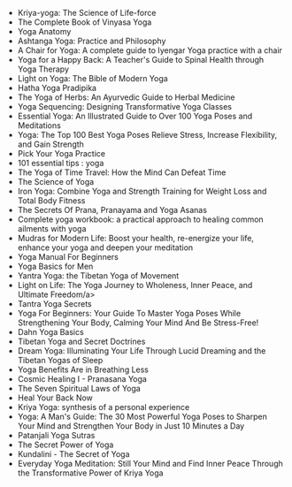 <ul>


 <li><a target="_blank" href="https://github.com/manjunath5496/Yoga-Books/blob/master/yoga(1).pdf" style="text-decoration:none;">Kriya-yoga: The Science of Life-force</a></li>
                            
 <li><a target="_blank" href="https://github.com/manjunath5496/Yoga-Books/blob/master/yoga(2).pdf" style="text-decoration:none;">The Complete Book of Vinyasa Yoga</a></li>

<li><a target="_blank" href="https://github.com/manjunath5496/Yoga-Books/blob/master/yoga(3).pdf" style="text-decoration:none;">Yoga Anatomy</a></li>
 <li><a target="_blank" href="https://github.com/manjunath5496/Yoga-Books/blob/master/yoga(4).pdf" style="text-decoration:none;">Ashtanga Yoga: Practice and Philosophy</a></li>                              
<li><a target="_blank" href="https://github.com/manjunath5496/Yoga-Books/blob/master/yoga(5).pdf" style="text-decoration:none;">A Chair for Yoga: A complete guide to Iyengar Yoga practice with a chair</a></li>

 <li><a target="_blank" href="https://github.com/manjunath5496/Yoga-Books/blob/master/yoga(6).pdf" style="text-decoration:none;">Yoga for a Happy Back: A Teacher's Guide to Spinal Health through Yoga Therapy</a></li>
                            
 <li><a target="_blank" href="https://github.com/manjunath5496/Yoga-Books/blob/master/yoga(7).pdf" style="text-decoration:none;">Light on Yoga: The Bible of Modern Yoga</a></li>

<li><a target="_blank" href="https://github.com/manjunath5496/Yoga-Books/blob/master/yoga(8).pdf" style="text-decoration:none;">Hatha Yoga Pradipika</a></li>
 <li><a target="_blank" href="https://github.com/manjunath5496/Yoga-Books/blob/master/yoga(9).pdf" style="text-decoration:none;">The Yoga of Herbs: An Ayurvedic Guide to Herbal Medicine</a></li>                              
<li><a target="_blank" href="https://github.com/manjunath5496/Yoga-Books/blob/master/yoga(10).pdf" style="text-decoration:none;">Yoga Sequencing: Designing Transformative Yoga Classes</a></li>


 <li><a target="_blank" href="https://github.com/manjunath5496/Yoga-Books/blob/master/yoga(11).pdf" style="text-decoration:none;">Essential Yoga: An Illustrated Guide to Over 100 Yoga Poses and Meditations</a></li>
                            
 <li><a target="_blank" href="https://github.com/manjunath5496/Yoga-Books/blob/master/yoga(12).pdf" style="text-decoration:none;"> Yoga: The Top 100 Best Yoga Poses Relieve Stress, Increase Flexibility, and Gain Strength</a></li>

<li><a target="_blank" href="https://github.com/manjunath5496/Yoga-Books/blob/master/yoga(13).pdf" style="text-decoration:none;"> Pick Your Yoga Practice</a></li>
 <li><a target="_blank" href="https://github.com/manjunath5496/Yoga-Books/blob/master/yoga(14).pdf" style="text-decoration:none;"> 101 essential tips : yoga</a></li>                              
<li><a target="_blank" href="https://github.com/manjunath5496/Yoga-Books/blob/master/yoga(15).pdf" style="text-decoration:none;">The Yoga of Time Travel: How the Mind Can Defeat Time</a></li>

 <li><a target="_blank" href="https://github.com/manjunath5496/Yoga-Books/blob/master/yoga(16).pdf" style="text-decoration:none;">The Science of Yoga</a></li>
                            
 <li><a target="_blank" href="https://github.com/manjunath5496/Yoga-Books/blob/master/yoga(17).pdf" style="text-decoration:none;">Iron Yoga: Combine Yoga and Strength Training for Weight Loss and Total Body Fitness</a></li>

<li><a target="_blank" href="https://github.com/manjunath5496/Yoga-Books/blob/master/yoga(18).pdf" style="text-decoration:none;">The Secrets Of Prana, Pranayama and Yoga Asanas</a></li>
 <li><a target="_blank" href="https://github.com/manjunath5496/Yoga-Books/blob/master/yoga(19).pdf" style="text-decoration:none;">Complete yoga workbook: a practical approach to healing common ailments with yoga</a></li>                              
<li><a target="_blank" href="https://github.com/manjunath5496/Yoga-Books/blob/master/yoga(20).pdf" style="text-decoration:none;">Mudras for Modern Life: Boost your health, re-energize your life, enhance your yoga and deepen your meditation</a></li>


 <li><a target="_blank" href="https://github.com/manjunath5496/Yoga-Books/blob/master/yoga(21).pdf" style="text-decoration:none;">Yoga Manual For Beginners</a></li>
                            
 <li><a target="_blank" href="https://github.com/manjunath5496/Yoga-Books/blob/master/yoga(22).pdf" style="text-decoration:none;">Yoga Basics for Men</a></li>

<li><a target="_blank" href="https://github.com/manjunath5496/Yoga-Books/blob/master/yoga(23).pdf" style="text-decoration:none;">Yantra Yoga: the Tibetan Yoga of Movement</a></li>
 <li><a target="_blank" href="https://github.com/manjunath5496/Yoga-Books/blob/master/yoga(24).pdf" style="text-decoration:none;">Light on Life: The Yoga Journey to Wholeness, Inner Peace, and Ultimate Freedom/a></li>                              
<li><a target="_blank" href="https://github.com/manjunath5496/Yoga-Books/blob/master/yoga(25).pdf" style="text-decoration:none;">Tantra Yoga Secrets</a></li>


 <li><a target="_blank" href="https://github.com/manjunath5496/Yoga-Books/blob/master/yoga(26).pdf" style="text-decoration:none;">Yoga For Beginners: Your Guide To Master Yoga Poses While Strengthening Your Body, Calming Your Mind And Be Stress-Free!</a></li>
                            
 <li><a target="_blank" href="https://github.com/manjunath5496/Yoga-Books/blob/master/yoga(27).pdf" style="text-decoration:none;">Dahn Yoga Basics</a></li>

<li><a target="_blank" href="https://github.com/manjunath5496/Yoga-Books/blob/master/yoga(28).pdf" style="text-decoration:none;">Tibetan Yoga and Secret Doctrines</a></li>
 <li><a target="_blank" href="https://github.com/manjunath5496/Yoga-Books/blob/master/yoga(29).pdf" style="text-decoration:none;">Dream Yoga: Illuminating Your Life Through Lucid Dreaming and the Tibetan Yogas of Sleep</a></li>                              
<li><a target="_blank" href="https://github.com/manjunath5496/Yoga-Books/blob/master/yoga(30).pdf" style="text-decoration:none;">Yoga Benefits Are in Breathing Less</a></li>


 <li><a target="_blank" href="https://github.com/manjunath5496/Yoga-Books/blob/master/yoga(31).pdf" style="text-decoration:none;">Cosmic Healing I - Pranasana Yoga</a></li>
                            
 <li><a target="_blank" href="https://github.com/manjunath5496/Yoga-Books/blob/master/yoga(32).pdf" style="text-decoration:none;">The Seven Spiritual Laws of Yoga</a></li>

<li><a target="_blank" href="https://github.com/manjunath5496/Yoga-Books/blob/master/yoga(33).pdf" style="text-decoration:none;">Heal Your Back Now</a></li>
 <li><a target="_blank" href="https://github.com/manjunath5496/Yoga-Books/blob/master/yoga(34).pdf" style="text-decoration:none;">Kriya Yoga: synthesis of a personal experience</a></li>                              
<li><a target="_blank" href="https://github.com/manjunath5496/Yoga-Books/blob/master/yoga(35).pdf" style="text-decoration:none;">Yoga: A Man's Guide: The 30 Most Powerful Yoga Poses to Sharpen Your Mind and Strengthen Your Body in Just 10 Minutes a Day</a></li>

 <li><a target="_blank" href="https://github.com/manjunath5496/Yoga-Books/blob/master/yoga(36).pdf" style="text-decoration:none;">Patanjali Yoga Sutras</a></li>                              
<li><a target="_blank" href="https://github.com/manjunath5496/Yoga-Books/blob/master/yoga(37).pdf" style="text-decoration:none;">The Secret Power of Yoga</a></li>

<li><a target="_blank" href="https://github.com/manjunath5496/Yoga-Books/blob/master/yoga(38).pdf" style="text-decoration:none;">Kundalini - The Secret of Yoga</a></li>
                            
 <li><a target="_blank" href="https://github.com/manjunath5496/Yoga-Books/blob/master/yoga(39).pdf" style="text-decoration:none;"> Everyday Yoga Meditation: Still Your Mind and Find Inner Peace Through the Transformative Power of Kriya Yoga</a></li>
 </ul>
